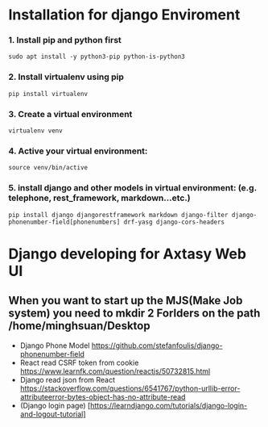 # Installation for django Enviroment

###  1. Install pip and python first

`sudo apt install -y python3-pip python-is-python3`

### 2. Install virtualenv using pip

` pip install virtualenv `

### 3. Create a virtual environment

` virtualenv venv `

### 4. Active your virtual environment:

` source venv/bin/active `

### 5. install django and other models in virtual environment: (e.g. telephone, rest_framework, markdown...etc.)

`pip install django djangorestframework markdown django-filter django-phonenumber-field[phonenumbers] drf-yasg django-cors-headers `

# Django developing for Axtasy Web UI

## When you want to start up the MJS(Make Job system) you need to mkdir 2 Forlders on the path /home/minghsuan/Desktop

- Django Phone Model https://github.com/stefanfoulis/django-phonenumber-field 
- React read CSRF token from cookie https://www.learnfk.com/question/reactjs/50732815.html
- Django read json from React https://stackoverflow.com/questions/6541767/python-urllib-error-attributeerror-bytes-object-has-no-attribute-read
- (Django login page) [https://learndjango.com/tutorials/django-login-and-logout-tutorial]
